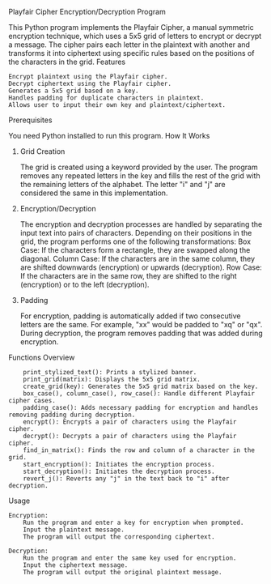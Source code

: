 Playfair Cipher Encryption/Decryption Program

This Python program implements the Playfair Cipher, a manual symmetric encryption technique, which uses a 5x5 grid of letters to encrypt or decrypt a message. The cipher pairs each letter in the plaintext with another and transforms it into ciphertext using specific rules based on the positions of the characters in the grid.
Features

    Encrypt plaintext using the Playfair cipher.
    Decrypt ciphertext using the Playfair cipher.
    Generates a 5x5 grid based on a key.
    Handles padding for duplicate characters in plaintext.
    Allows user to input their own key and plaintext/ciphertext.

Prerequisites

You need Python installed to run this program.
How It Works
1. Grid Creation

    The grid is created using a keyword provided by the user.
    The program removes any repeated letters in the key and fills the rest of the grid with the remaining letters of the alphabet.
    The letter "i" and "j" are considered the same in this implementation.

2. Encryption/Decryption

    The encryption and decryption processes are handled by separating the input text into pairs of characters.
    Depending on their positions in the grid, the program performs one of the following transformations:
        Box Case: If the characters form a rectangle, they are swapped along the diagonal.
        Column Case: If the characters are in the same column, they are shifted downwards (encryption) or upwards (decryption).
        Row Case: If the characters are in the same row, they are shifted to the right (encryption) or to the left (decryption).

3. Padding

    For encryption, padding is automatically added if two consecutive letters are the same. For example, "xx" would be padded to "xq" or "qx".
    During decryption, the program removes padding that was added during encryption.

Functions Overview

        print_stylized_text(): Prints a stylized banner.
        print_grid(matrix): Displays the 5x5 grid matrix.
        create_grid(key): Generates the 5x5 grid matrix based on the key.
        box_case(), column_case(), row_case(): Handle different Playfair cipher cases.
        padding_case(): Adds necessary padding for encryption and handles removing padding during decryption.
        encrypt(): Encrypts a pair of characters using the Playfair cipher.
        decrypt(): Decrypts a pair of characters using the Playfair cipher.
        find_in_matrix(): Finds the row and column of a character in the grid.
        start_encryption(): Initiates the encryption process.
        start_decryption(): Initiates the decryption process.
        revert_j(): Reverts any "j" in the text back to "i" after decryption.

Usage

    Encryption:
        Run the program and enter a key for encryption when prompted.
        Input the plaintext message.
        The program will output the corresponding ciphertext.

    Decryption:
        Run the program and enter the same key used for encryption.
        Input the ciphertext message.
        The program will output the original plaintext message.


